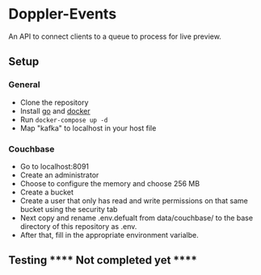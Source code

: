 # Doppler-Events
An API to connect clients to a queue to process for live preview.
## Setup
### General
- Clone the repository
- Install [go](https://golang.org/dl/) and [docker](https://docs.docker.com/install/)
- Run `docker-compose up -d`
- Map "kafka" to localhost in your host file
### Couchbase
- Go to localhost:8091
- Create an administrator
- Choose to configure the memory and choose 256 MB 
- Create a bucket
- Create a user that only has read and write permissions on that same bucket using the security tab
- Next copy and rename .env.defualt from data/couchbase/ to the base directory of this repository as .env.
- After that, fill in the appropriate environment varialbe.
## Testing **** Not completed yet ****
